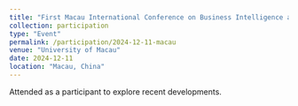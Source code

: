 ```yaml
---
title: "First Macau International Conference on Business Intelligence and Analytics"
collection: participation
type: "Event"
permalink: /participation/2024-12-11-macau
venue: "University of Macau"
date: 2024-12-11
location: "Macau, China"
---
```


Attended as a participant to explore recent developments.
